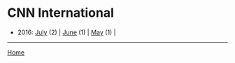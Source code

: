# CNN International

  * 2016: 
      [July](./cnn-international-2016-07.md) (2) | 
      [June](./cnn-international-2016-06.md) (1) | 
      [May](./cnn-international-2016-05.md) (1) | 

----

[Home](../)
